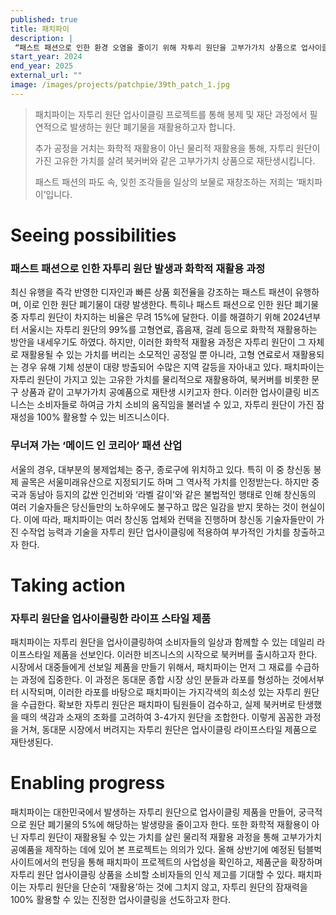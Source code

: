 ```yaml
---
published: true
title: 패치파이
description: |
 “패스트 패션으로 인한 환경 오염을 줄이기 위해 자투리 원단을 고부가가치 상품으로 업사이클링합니다.”
start_year: 2024
end_year: 2025
external_url: "" 
image: /images/projects/patchpie/39th_patch_1.jpg
---
```


>패치파이는 자투리 원단 업사이클링 프로젝트를 통해 봉제 및 재단 과정에서 필연적으로 발생하는 원단 폐기물을 재활용하고자 합니다. 
>
>추가 공정을 거치는 화학적 재활용이 아닌 물리적 재활용을 통해, 자투리 원단이 가진 고유한 가치를 살려 북커버와 같은 고부가가치 상품으로 재탄생시킵니다. 
>
>패스트 패션의 파도 속, 잊힌 조각들을 일상의 보물로 재창조하는 저희는 ‘패치파이’입니다.
>



# Seeing possibilities

### 패스트 패션으로 인한 자투리 원단 발생과 화학적 재활용 과정

최신 유행을 즉각 반영한 디자인과 빠른 상품 회전율을 강조하는 패스트 패션이 유행하며, 이로 인한 원단 폐기물이 대량 발생한다. 특히나 패스트 패션으로 인한 원단 폐기물 중 자투리 원단이 차지하는 비율은 무려 15%에 달한다. 이를 해결하기 위해 2024년부터 서울시는 자투리 원단의 99%를 고형연료, 흡음재, 걸레 등으로 화학적 재활용하는 방안을 내세우기도 하였다. 하지만, 이러한 화학적 재활용 과정은 자투리 원단이 그 자체로 재활용될 수 있는 가치를 버리는 소모적인 공정일 뿐 아니라, 고형 연료로서 재활용되는 경우 유해 기체 성분이 대량 방출되어 수많은 지역 갈등을 자아내고 있다. 패치파이는 자투리 원단이 가지고 있는 고유한 가치를 물리적으로 재활용하여, 북커버를 비롯한 문구 상품과 같이 고부가가치 공예품으로 재탄생 시키고자 한다. 이러한 업사이클링 비즈니스는 소비자들로 하여금 가치 소비의 움직임을 불러낼 수 있고, 자투리 원단이 가진 잠재성을 100% 활용할 수 있는 비즈니스이다.

### 무너져 가는 ‘메이드 인 코리아’ 패션 산업

서울의 경우, 대부분의 봉제업체는 중구, 종로구에 위치하고 있다. 특히 이 중 창신동 봉제 골목은 서울미래유산으로 지정되기도 하며 그 역사적 가치를 인정받는다. 하지만 중국과 동남아 등지의 값싼 인건비와 ‘라벨 갈이’와 같은 불법적인 행태로 인해 창신동의 여러 기술자들은 당신들만의 노하우에도 불구하고 많은 일감을 받지 못하는 것이 현실이다. 이에 따라, 패치파이는 여러 창신동 업체와 컨택을 진행하며 창신동 기술자들만이 가진 수작업 능력과 기술을 자투리 원단 업사이클링에 적용하여 부가적인 가치를 창출하고자 한다.

# Taking action

### 자투리 원단을 업사이클링한 라이프 스타일 제품

패치파이는 자투리 원단을 업사이클링하여 소비자들의 일상과 함께할 수 있는 데일리 라이프스타일 제품을 선보인다. 이러한 비즈니스의 시작으로 북커버를 출시하고자 한다. 시장에서 대중들에게 선보일 제품을 만들기 위해서, 패치파이는 먼저 그 재료를 수급하는 과정에 집중한다. 이 과정은 동대문 종합 시장 상인 분들과 라포를 형성하는 것에서부터 시작되며, 이러한 라포를 바탕으로 패치파이는 가지각색의 희소성 있는 자투리 원단을 수급한다. 확보한 자투리 원단은 패치파이 팀원들이 검수하고, 실제 북커버로 탄생했을 때의 색감과 소재의 조화를 고려하여 3-4가지 원단을 조합한다. 이렇게 꼼꼼한 과정을 거쳐, 동대문 시장에서 버려지는 자투리 원단은 업사이클링 라이프스타일 제품으로 재탄생된다. 


# Enabling progress

패치파이는 대한민국에서 발생하는 자투리 원단으로 업사이클링 제품을 만들어, 궁극적으로 원단 폐기물의 5%에 해당하는 발생량을 줄이고자 한다. 또한 화학적 재활용이 아닌 자투리 원단이 재활용될 수 있는 가치를 살린 물리적 재활용 과정을 통해 고부가가치 공예품을 제작하는 데에 있어 본 프로젝트는 의의가 있다. 올해 상반기에 예정된 텀블벅 사이트에서의 펀딩을 통해 패치파이 프로젝트의 사업성을 확인하고, 제품군을 확장하며 자투리 원단 업사이클링 상품을 소비할 소비자들의 인식 제고를 기대할 수 있다. 패치파이는 자투리 원단을 단순히 ‘재활용’하는 것에 그치지 않고, 자투리 원단의 잠재력을 100% 활용할 수 있는 진정한 업사이클링을 선도하고자 한다.

